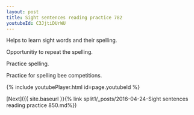 ```yaml
---
layout: post
title: Sight sentences reading practice 782
youtubeId: C3JjtiDUrWU
---
```

 
 
Helps to learn sight words and their spelling.

Opportunitiy to repeat the spelling. 

Practice spelling. 
 
Practice for spelling bee competitions. 
 
{% include youtubePlayer.html id=page.youtubeId %}
 
 

[Next]({{ site.baseurl }}{% link  split1/_posts/2016-04-24-Sight sentences reading practice 850.md%})
 
